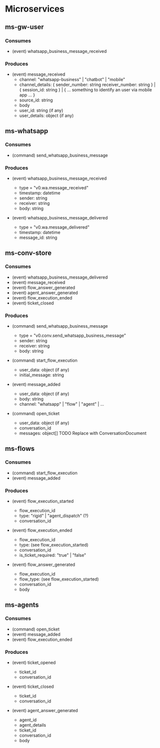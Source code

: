 # Microservices

## ms-gw-user

### Consumes

* (event) whatsapp_business_message_received

### Produces

* (event) message_received
  * channel: "whatsapp-business" | "chatbot" | "mobile"
  * channel_details: {
    sender_number: string
    receiver_number: string
  } | {
    session_id: string
  } | {
    ... something to identify an user via mobile app ...
  }
  * source_id: string
  * body
  * user_id: string (if any)
  * user_details: object (if any)

## ms-whatsapp

### Consumes

* (command) send_whatsapp_business_message

### Produces

* (event) whatsapp_business_message_received
  * type = "v0.wa.message_received"
  * timestamp: datetime
  * sender: string
  * receiver: string
  * body: string

* (event) whatsapp_business_message_delivered
  * type = "v0.wa.message_delivered"
  * timestamp: datetime
  * message_id: string

## ms-conv-store

### Consumes

* (event) whatsapp_business_message_delivered
* (event) message_received
* (event) flow_answer_generated
* (event) agent_answer_generated
* (event) flow_execution_ended
* (event) ticket_closed

### Produces

* (command) send_whatsapp_business_message
  * type = "v0.conv.send_whatsapp_business_message"
  * sender: string
  * receiver: string
  * body: string

* (command) start_flow_execution
  * user_data: object (if any)
  * initial_message: string

* (event) message_added
  * user_data: object (if any)
  * body: string
  * channel: "whatsapp" | "flow" | "agent" | ...

* (command) open_ticket
  * user_data: object (if any)
  * conversation_id
  * messages: object[] TODO Replace with ConversationDocument

## ms-flows

### Consumes

* (command) start_flow_execution
* (event) message_added

### Produces

* (event) flow_execution_started
  * flow_execution_id
  * type: "rigid" | "agent_dispatch" (?)
  * conversation_id

* (event) flow_execution_ended
  * flow_execution_id
  * type: (see flow_execution_started)
  * conversation_id
  * is_ticket_required: "true" | "false"

* (event) flow_answer_generated
  * flow_execution_id
  * flow_type: (see flow_execution_started)
  * conversation_id
  * body

## ms-agents

### Consumes

* (command) open_ticket
* (event) message_added
* (event) flow_execution_ended

### Produces

* (event) ticket_opened
  * ticket_id
  * conversation_id

* (event) ticket_closed
  * ticket_id
  * conversation_id

* (event) agent_answer_generated
  * agent_id
  * agent_details
  * ticket_id
  * conversation_id
  * body
